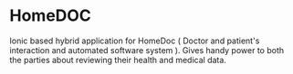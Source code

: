 # HomeDOC
Ionic based hybrid application for HomeDoc ( Doctor and patient's interaction and automated software system ).
Gives handy power to both the parties about reviewing their health and medical data.
